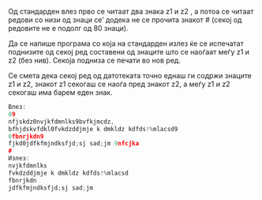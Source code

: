 Од стандарден влез прво се читаат два знака z1 и z2 , а потоа се читаат редови со низи од знаци се’ додека не се прочита
знакот # (секој од редовите не е подолг од 80 знаци).

Да се напише програма со која на стандарден излез ќе се испечатат поднизите од секој ред составени од знаците што се
наоѓаат
меѓу z1 и z2 (без нив). Секоја подниза се печати во нов ред.

Се смета дека секој ред од датотеката точно еднаш ги содржи знаците z1 и z2, знакот z1 секогаш се наоѓа пред знакот z2,
а меѓу
z1 и z2 секогаш има барем еден знак.

```C++
Влез:
09
nfjskdz0nvjkfdmnlks9bvfkjmcdz,
bfhjdskvfdkl0fvkdzddjmje k dmkldz kdfds!%mlacsd9
0fbnrjkdn9
fjkd0jdfkfmjndksfjd;sj sad;jm 9nfcjka
#
Излез:
nvjkfdmnlks
fvkdzddjmje k dmkldz kdfds!%mlacsd
fbnrjkdn
jdfkfmjndksfjd;sj sad;jm
```